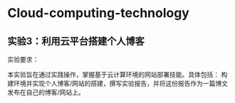 # Cloud-computing-technology

## 实验3：利用云平台搭建个人博客

实验要求：

本实验旨在通过实践操作，掌握基于云计算环境的网站部署技能。具体包括：
构建环境并实现个人博客/网站的搭建，撰写实验报告，并将这份报告作为一篇博文发布在自己的博客/网站上。
